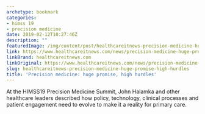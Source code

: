 ```yaml
---
archetype: bookmark
categories:
- himss 19
- precision medicine
date: 2019-02-12T10:27:46Z
description: ""
featuredImage: /img/content/post/healthcareitnews-precision-medicine-huge-promise-high-hurdles.jpg
link: https://www.healthcareitnews.com/news/precision-medicine-huge-promise-high-hurdles
linkBrand: healthcareitnews.com
linkOriginal: https://www.healthcareitnews.com/news/precision-medicine-huge-promise-high-hurdles
slug: healthcareitnews-precision-medicine-huge-promise-high-hurdles
title: 'Precision medicine: huge promise, high hurdles'
---
```

At the HIMSS19 Precision Medicine Summit, John Halamka and other healthcare leaders described how policy, technology, clinical processes and patient engagement need to evolve to make it a reality for primary care.